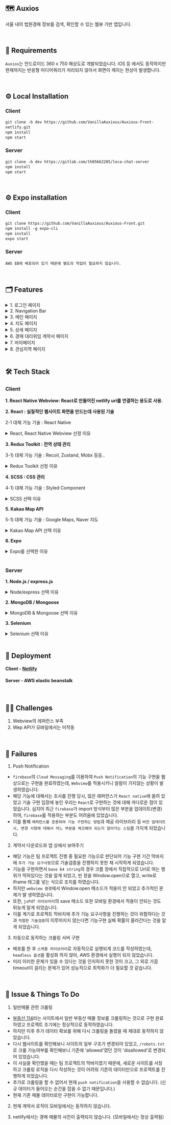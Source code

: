 ## 🗺 Auxios

서울 내의 법원경매 정보를 검색, 확인할 수 있는 웹뷰 기반 앱입니다.

<br>

## 📝 Requirements

`Auxios`는 안드로이드 360 x 750 해상도로 개발되었습니다. iOS 등 에서도 동작하지만 현재까지는 반응형 미디어쿼리가 처리되지 않아서 화면이 깨지는 현상이 발생합니다.

<br>

## ⚙️ Local Installation

### Client

```
git clone -b dev https://github.com/VanillaAuxious/Auxious-Front-netlify.git
npm install
npm start
```

### Server

```
git clone -b dev https://gitlab.com/th05662205/loca-chat-server
npm install
npm start
```

<br>

## ⚙️ Expo installation

### Client

```
git clone https://github.com/VanillaAuxious/Auxious-Front.git
npm install -g expo-cli
npm install
expo start
```

### Server

```
AWS EB에 배포되어 있기 때문에 별도의 작업이 필요하지 않습니다.
```

<br>

## 🗂 Features

<details>
<summary>1. 로그인 페이지</summary>
<div markdown="1">

- Github OAuth로 로그인합니다.

<img src='./readme/login.gif' alt='로그인 페이지' width="220" height="400">
</div>
</details>

<details>
<summary>2. Navigation Bar</summary>
<div markdown="1">

- 하단 NavBar에 Home, Mypage, Back, Logout이 존재합니다.

</div>
</details>

<details>
<summary>3. 메인 페이지</summary>
<div markdown="1">

- 검색 필터가 설정이 가능합니다.
- 필터 아래 검색 인풋이 있고 검색 시 지도 페이지로 이동합니다.

<img src='./readme/main.gif' alt='메인 페이지' width="220" height="400">

</div>
</details>

<details>
<summary>4. 지도 페이지</summary>
<div markdown="1">

- 최상단에 다시 검색할 수 있는 검색창과 마커가 있습니다.
- 검색 필터에 해당하는 매물들을 지도 위에 마커 표시가 있습니다.
- 이 때 지도 중앙에서 지도 끝까지 내부 좌표에 있는 매물들만 서버에 요청하며, 나머지 매물들은 요청하지 않습니다.
- 마커 클릭시 해당 건물 정보로 이동합니다.
- 마커가 겹칠 경우 클러스터로 표시됩니다.
- 해당 지역에 있는 모든 매물을 바텀 시트로 표시됩니다.
- 일반매물 마커를 확인할 수 있는 버튼 포함합니다.
- 경매매물 마커를 클릭 시, 상세 페이지로 이동합니다.
- 일반매물 마커를 클릭 시, 일반매물 마커의 상세정보를 마커 위에 표시됩니다.
- 하단에는 현재 지도 내부의 모든 경매매물을 바텀 시트 형태로 보여줍니다.
- 매물이 많은 경우 바텀 시트 내부가 스크롤처리 됩니다.
- 바텀 시트에 있는 매물을 선택하면, 해당 매물의 상세페이지로 이동합니다.

<img src='./readme/searchMap.gif' alt='지도 페이지' width="220" height="400">

</div>
</details>

<details>
<summary>5. 상세 페이지</summary>
<div markdown="1">

- 상단에 매물의 종류와 경매변호가 표시됩니다
- 경매번호 옆에는 관심건물로 등록할 수 있는 버튼이 있습니다.
- 경매번호 아래에는 사진이 슬라이드로 표시됩니다. 슬라이드는 좌우 터치, prev/next 버튼, slide dots을 통해서 움직일 수 있습니다.
- 상세 페이지 하단에는 기본 정보, 경매 부동산 정보, 등기 현황, 주의사항, 감정평가서가 아코디언 형태로 자리하고 있습니다.
- 해당 매물에 대해 경매 대리인을 임명할 수 있는 버튼이 있습니다.
- 권한위임 버튼을 누르면 어떤 대리인을 선택할 것인지 체크할 수 있는 모달이 출력됩니다. 대리인을 선택 시 경매 대리위임 계약서 페이지로 이동합니다.

<img src='./readme/detailed.gif' alt='상세 페이지' width="220" height="400">

</div>
</details>

<details>
<summary>6. 경매 대리위임 계약서 페이지</summary>
<div markdown="1">

- 계약서가 화면에 출력되고, 최상단에 돌아가기, 제출하기, 되돌리기 버튼이 있습니다.
- 계약서 상단에는 선택한 대리인에 대한 정보가 기본적으로 입력되어 있습니다.
- 하단에는 사용자의 이름, 주민등록번호, 서명을 기록할 수 있는 란이 있습니다.
- 서명 시, 서명란 바깥으로는 선이 그어지지 않습니다.
- 서명 완료 후 제출하기 버튼을 누르면 계약을 할 것인지 재확인 모달이 뜹니다.
- (로컬에서만 가능) 모달에서 '네'를 클릭하면, 계약서가 자동으로 다운로드 되고, 상세페이지로 이동합니다.
- (로컬에서만 가능) 마이페이지에서 지금까지 계약한 내역을 확인할 수 있고, 클릭시 계약서를 다시 확인할 수 있습니다.

<img src='./readme/contract.gif' alt='계약 페이지' width="220" height="400">

</div>
</details>

<details>
<summary>7. 마이페이지</summary>
<div markdown="1">

- 상단에는 깃헙 프로필 이미지, ID, 자기소개를 포함한 프로필 란이 있습니다.
- 자기소개 아래에는 '자기소개 수정하기' 버튼이 있습니다.
- 자기소개 수정을 누를 시 수정 모달이 뜨며, 모달에 자기소개를 입력하면 자기소개를 변경할 수 있습니다.
- 프로필 란 아래에는 관심지역 페이지로 이동할 수 있는 버튼이 있습니다. 클릭 시 관심지역 페이지로 이동합니다.
- 관심지역 페이지 버튼 아래에는 관심건물 파트가 있습니다. 등록한 관심건물에 대한 간략한 정보가
  표시됩니다.
- 관심건물 정보를 클릭하면 해당 건물의 상세페이지로 이동합니다.
- 관심건물 정보 옆에는 X 버튼이 있어서 해당 건물을 관심건물에서 삭제할 수 있습니다.
- 관심건물 정보 아래에는 권환위임 계약서에 관련된 정보가 있습니다.
- (로컬에서만 가능) 계약서 정보를 클릭하면, 이전에 계약한 계약서를 다시 확인할 수 있습니다.

<img src='./readme/mypage.gif' alt='마이, 관심지역 페이지' width="220" height="400">

</div>
</details>

<details>
<summary>8. 관심지역 페이지</summary>
<div markdown="1">

- 관심지역에 관련된 설명이 상단에 표시됩니다.
- 관심지역 추가를 위해 검색할 수 있는 인풋 창이 표시됩니다.
- 인풋 창에 입력시 부분적으로, 혹은 전부 일치하는 서울의 동이 자동완성으로 표시됩니다.
- 해당 동을 클릭 시 관심지역으로 추가되며, 인풋 창 아래에 파란색 박스로 관심지역이 표시됩니다.
- 관심지역은 최대 3개만 등록할 수 있으며, 이미 등록한 지역 혹은 3개 이상 관심지역으로 등록하려고 시도하면 할 수 없다는 메세지가 출력됩니다.
- 불가능 메세지는 인풋창을 다시 포커스하면 사라집니다.
- 파란색 박스를 선택 시, 해당 지역이 관심지역에서 삭제됩니다.

</div>
</details>

<br>

## 🛠 Tech Stack

### Client

**1. React Native Webview: React로 만들어진 netlify uri를 연결하는 용도로 사용.**

**2. React : 실질적인 웹사이트 화면을 만드는데 사용된 기술**

2-1 대체 가능 기술 : React Native

<details>
<summary>React, React Native Webview 선정 이유</summary>
<div markdown="1">

- 처음 모바일 앱을 개발하기로 결정했을 때는 네이티브를 활용해서 개발할 지 고민했습니다. 그럼에도 웹뷰를 선택한 가장 큰 이유는 모바일 앱을 개발함과 동시에 기존에 부트캠프에서 배웠던 기술들을 더 갈고 닦을 수 있는 좋은 기회라고 생각했기 때문입니다.
- 웹뷰는 기본적으로 브라우저 환경에서 사용할 것을 상정한 HTML, CSS 등을 그대로 모바일 환경으로 옮기는 기술입니다. 그렇기 때문에 네이티브보다 기술과 성능적으로 제약이 많은 편이며, 저희가 원하는 화면을 원하는 성능으로 출력하기 위해서는 HTML, CSS, JS의 기능을 최대한 끌어내야만 했습니다. 이 점에서 웹뷰로 개발을 할 경우 팀원 전체의 웹 환경에 대한 전반적인 이해도 상승에 도움이 될 거라고 여겨서 웹뷰를 선택하게 되었습니다.
- 추가로, 처음 이 프로젝트를 시작할때는 배포까지 도전해보는 것을 염두에 두고 있었는데, 웹뷰는 네이티브 앱들에 비해서 심사과정을 덜 거치기 때문에 업데이트가 자유롭다는 점도 웹뷰를 선택하는 이유 중 하나였습니다.

</div>
</details>

**3. Redux Toolkit : 전역 상태 관리**

3-1) 대체 가능 기술 : Recoil, Zustand, Mobx 등등..

<details>
<summary>Redux Toolkit 선정 이유</summary>
<div markdown="1">

- Webview라는 챌린징한 기술을 사용하는 상황에서 상태관리 툴도 익숙하지 않은 것을 사용할 경우 일정을 맞추기 어려울 수도 있겠다는 생각 때문이었습니다.
- 프로젝트 이전 Recoil, Zustand, React Query 등 Redux의 기능들을 대체할 수 있는 기술 스택들을 조사해보았습니다. 그 중 Recoil이나 Zustand가 저희 프로젝트에 더 적합하다는데 모든 팀원들이 동의하였습니다. 하지만 Webview에 대해서 리서치를 진행하다보니 원래 생각헸던 것 보다 시간이 많이 소요될 것이라는 생각이 들었습니다. 그래서 일정을 맞추기 위해 팀원 세명 모두 익숙한 Redux를 기반으로 개발하기로 선택했습니다.

</div>
</details>

**4. SCSS : CSS 관리**

4-1) 대체 가능 기술 : Styled Component

<details>
<summary>SCSS 선택 이유</summary>
<div markdown="1">

- SCSS가 사용자 경험 측면에서 더 유리하다고 생각했기 때문입니다. Styled Component는 개발자가 사용하기 편리하고 처음 렌더링 시 가져오는 style 관련 정보량이 적습니다. 그 대신 CSS와 JS가 분리되어 있지 않기 때문에 매번 렌더링이 발생할 때마다 style도 같이 렌더링이 되어서 처음 렌더링 이후에는 속도가 느리며, JS script tag의 특성상 HTML이 전부 불러진 이후에 style 정보가 불러지기 때문에 화면에 css가 적용되는 속도가 느릴 수 있습니다.
- Auxios는 지도를 사용하고 화면 전환이 많은 앱이기 때문에 Styled Component를 사용할 경우 성능적으로 불리하다고 생각이 됐습니다. 그래서 처음 렌더링 시 정보량이 많은 것을 감안하더라도 CSS 전처리기를 사용하는 것이 좋다는 생각이 들어서 SCSS를 사용했습니다.

</div>
</details>

**5. Kakao Map API**

5-1) 대체 가능 기술 : Google Maps, Naver 지도

<details>
<summary>Kakao Map API 선택 이유</summary>
<div markdown="1">

- 가장 큰 이유 둘을 뽑자면 API 횟수제한과 [kakao devtalk](https://devtalk.kakao.com/)이 존재한다는 점이었습니다 Google maps의 경우 한국 관련된 지도 정보에 특화되지 않았다는 느낌이 있었고, Naver 지도의 경우 기능은 좋았지만 상대적으로 무겁고 개발자 커뮤니티 정보가 충분하지 않다는 느낌이 있었습니다. 무엇보다 1시간 동안 요청할 수 있는 API 횟수가 제한되어 있었는데, 저희 프로젝트는 API 요청 횟수가 필연적으로 많아지는 지라 사용에 무리가 있었습니다.
- 반면 카카오 맵의 경우 네이버보다 가볍고, 카카오 개발자들이 직접 API에 대한 질의응답을 해주는 커뮤니티가 활성화되어 있었기 때문에 문제에 직면했을 때 참고할 레퍼런스가 많다는 점이 매력적이었습니다. 실제로 개발 과정에서 현재 맵 뷰포트의 좌표 영역을 구하기, 화면에 마커 출력하기 등의 기능을 구현할 때 kakao devtalk의 질의응답 내역에서 힌트를 얻어서 빠르게 기능을 구현할 수 있었습니다. 또한 API 요청 횟수제한도 넉넉해서 API 문제때문에 앱이 정상적으로 동작하지 않는 경우에서도 자유로웠습니다.

</div>
</details>

**6. Expo**

<details>
<summary>Expo를 선택한 이유</summary>
<div markdown="1">

- 이 프로젝트에서 RN의 역할은 Webview를 통해 웹을 앱처럼 출력하는 정도에 그치기 때문에, 상대적으로 무거워도 사용이 편한 Expo를 사용했습니다. 또한 Expo의 빌드 기능을 사용하면 손쉽게 APK 파일을 만들 수 있다는 것도 매력적이었습니다.

</div>
</details>

<br/>

### Server

**1. Node.js / express.js**

<details>
<summary>Node/express 선택 이유</summary>
<div markdown="1">

- 저희 프로젝트의 경우 관심 지역/ 관심 건물 등록이나 지도 이동 시 마커 변환 등 단순한 데이터를 짧은 시간 동안 여러번 서버에 요청하는 경우가 많습니다. 그렇기 때문에 node.js의 가장 큰 장점인 IO 처리가 빠르다는 점이 저희 프로젝트와 잘 어울린다고 생각했습니다.

</div>
</details>

**2. MongoDB / Mongoose**

<details>
<summary>MongoDB & Mongoose 선택 이유</summary>
<div markdown="1">

- Auxios는 크롤링을 사용해서 새로운 데이터가 지속적으로 추가되는 것을 상정하고 만든 앱입니다. 그리고 데이터 간 연관성은 사용자의 관심지역, 관심건물 등록 등 1차원적으로 이루어져 있습니다. 그렇기 때문에 Relational한 데이터 구축에는 불리하지만 데이터 추가/삭제가 상대적으로 자유로운 NoSQL이 적합하다고 여겨서 몽고디비와 몽구스를 사용하기로 결정했습니다.
- 또한 카카오 맵을 로딩할 때 맵 중앙 좌표를 기점으로 맵의 뷰포트 범위 내의 좌표값을 가진 매물들을 불러오는 로직이 있습니다. 이 때 MongoDB에서 공식적으로 지원하는 GeoJSON을 사용하면 해당하는 매물들을 서칭하는 속도가 훨씬 빠르다는 점도 저희가 MongoDB를 선택한 중요한 이유 중 하나였습니다.

</div>
</details>

**3. Selenium**

<details>
<summary>Selenium 선택 이유</summary>
<div markdown="1">

- 처음에 selenium과 puppeteer 중 어떤 것을 선택할지 고민이었습니다. 속도와 성능 측면에서 puppeteer가 더 훌륭하지만, 일반적으로 크롤링은 nodejs가 아닌 언어에서 사용되는데 puppeteer는 자바스크립트와 크롬에만 한정된다는 단점이 있었습니다. 그래서 다른 언어와의 확장성이 더 좋고 다른 브라우저도 지원하는 selenium을 익히는 것이 크롤링을 익히는데 더 도움이 된다고 판단하여 선택했습니다.

</div>
</details>

<br>

## 🎉 Deployment

#### Client - [Netlify](https://teamproject-auxios.netlify.app/)

#### Server - AWS elastic beanstalk

<br>

## 🧗‍♀️ Challenges

1. Webview의 레퍼런스 부족
2. Wep API가 모바일에서는 미작동

<br>

## 🧨 Failures

1. Push Notification

- `firebase`의 `Cloud Messaging`를 이용하여 `Push Notification`의 기능 구현을 웹상으로는 구현을 완료하였는데, `Webview`를 적용시키니 알람이 가지않는 상황이 발생하였습니다.
- 해당 기능에 대해서는 조사를 진행 당시, 많은 레퍼런스가 `React native`에 쏠려 있었고 기술 구현 입장에 놓인 우리는 `React`로 구현하는 것에 대해 까다로운 점이 있었습니다. 심지어 최근 `firebase`가 import 방식부터 많은 부분을 업데이트(변경)하여, `firebase`를 적용하는 부분도 어려움에 있었습니다.
- 이를 통해 `레퍼런스를 응용하여 기능 구현하는 방법`과 제공 라이브러리 등 `버전 업데이트시, 변경 사항에 대해서 어느 부분을 체크해야 되는지 알아가는 스킬`을 가지게 되었습니다.

2. 계약서 다운로드와 앱 상에서 보여주기

- 해당 기능은 팀 프로젝트 진행 중 필요한 기능으로 판단되어 기능 구현 기간 막바지에 `추가 기능 요구사항`으로 기술검증을 진행하지 못한 채 시작하게 되었습니다.
- 기능을 구현하면서 `base 64 string`의 경우 크롬 창에서 직접적으로 Url로 여는 행위가 막혀있다는 것을 알게 되었고, 빈 창을 Window.open으로 열고, write로 iframe 태그를 넣는 식으로 조치를 하였습니다.
- 하지만 `webview 환경`에서 Window.open 메소드가 적용이 안 되었고 추가적인 문제가 발 생하였습니다.
- 또한, `jsPdf 라이브러리`의 save 메소드 또한 모바일 환경에서 적용이 안되는 것도 뒤늦게 알게 되었습니다.
- 이를 계기로 프로젝트 막바지에 추가 기능 요구사항을 진행하는 것이 위험하다는 것과 `적절한 기술검증`이 이루어지지 않는다면 기능구현 실패 확률이 올라간다는 것을 알게 되었습니다.

3. 자동으로 동작하는 크롤링 서버 구현

- 배포를 한 후 `스케줄 라이브러리`로 자동적으로 실행되게 코드를 작성하였는데, `headless 옵션`을 활성화 하지 않아, AWS 환경에서 실행이 되지 않았습니다.
- 미리 이러한 문제가 있을 수 있다는 것을 인지하지 못한 것이 크고, 그 외로 가끔 timeout이 걸리는 문제가 있어 성능적으로 최적화가 더 필요할 것 같습니다.

<br>

## 🧩 Issue & Things To Do

1. 일반매물 관련 크롤링

- [부동산 114](https://www.r114.com)라는 사이트에서 일반 부동산 매물 정보를 크롤링하는 것으로 구현 완료하였고 프로젝트 초기에는 정상적으로 동작하였습니다.
- 하지만 이후 추가 데이터 확보를 위해 다시 크롤링을 돌렸을 때 제대로 동작하지 않았습니다.
- 다시 웹사이트를 확인해보니 사이트의 일부 구조가 변경되어 있었고, `/robots.txt`로 크롤 가능여부를 확인해보니 기존에 'allowed'였던 것이 'disallowed'로 변경되어 있었습니다.
- 이 사실을 확인했을 때는 팀 프로젝트의 막바지였기 때문에, 새로운 사이트를 서칭하고 크롤링 로직을 다시 작성하는 것이 어려워 기존의 데이터만으로 프로젝트를 진행하게 되었습니다.
- 추가로 크롤링을 할 수 없어서 현재 `push notification`을 사용할 수 없습니다. (신규 데이터가 들어오는 순간을 잡을 수 없기 때문입니다.)
- 현재 기존 매물 데이터로만 구현이 가능합니다.

2. 현재 계약서 로직이 모바일에서는 동작하지 않습니다.

3. netlify에서는 경매 매물의 사진이 출력되지 않습니다. (모바일에서는 정상 출력됨)
